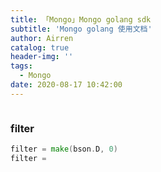 ```yaml
---
title: 「Mongo」Mongo golang sdk
subtitle: 'Mongo golang 使用文档'
author: Airren
catalog: true
header-img: ''
tags:
  - Mongo
date: 2020-08-17 10:42:00
---
```






```go

```



### filter

```go
filter = make(bson.D, 0)
filter = 
```

